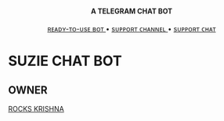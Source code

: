 <h4 align="center">
    A TELEGRAM CHAT BOT
</h4>
<p align="center">
    <a href="https://t.me/SUZIE_CHAT_BOT"> ʀᴇᴀᴅʏ-ᴛᴏ-ᴜsᴇ ʙᴏᴛ </a> •
    <a href="https://t.me/FRIENDDD_ZONEEE"> sᴜᴘᴘᴏʀᴛ ᴄʜᴀɴɴᴇʟ </a> •
    <a href="https://t.me/FRIENDDD_ZONEEE"> sᴜᴘᴘᴏʀᴛ ᴄʜᴀᴛ </a> 
</p>
    
# SUZIE CHAT BOT

</details>

## OWNER

[ROCKS KRISHNA](https://t.me/ITZ_ROCKS_KRISHNA) 
